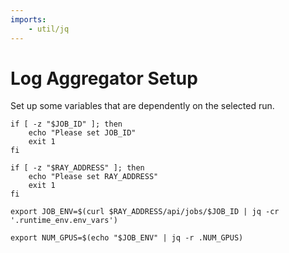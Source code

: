 ```yaml
---
imports:
    - util/jq
---
```


# Log Aggregator Setup

Set up some variables that are dependently on the selected run.

```shell
if [ -z "$JOB_ID" ]; then
    echo "Please set JOB_ID"
    exit 1
fi

if [ -z "$RAY_ADDRESS" ]; then
    echo "Please set RAY_ADDRESS"
    exit 1
fi
```

```shell
export JOB_ENV=$(curl $RAY_ADDRESS/api/jobs/$JOB_ID | jq -cr '.runtime_env.env_vars')
```

```shell
export NUM_GPUS=$(echo "$JOB_ENV" | jq -r .NUM_GPUS)
```
